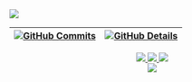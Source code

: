  <img src="https://readme-typing-svg.herokuapp.com?color=%23414141&size=250&duration=5000&center=true&width=5000&height=500&lines=Hello+<guys/>!;I'm+will" />
 
 | [![GitHub Commits](http://github-profile-summary-cards.vercel.app/api/cards/stats?username=WilliamCoast&theme=gotham)](https://github.com/vn7n24fzkq/github-profile-summary-cards) | [![GitHub Details](http://github-profile-summary-cards.vercel.app/api/cards/profile-details?username=WilliamCoast&theme=gotham)](https://github.com/vn7n24fzkq/github-profile-summary-cards) |  
 | ----------- | ----------- |


 
  <div align="center" >
<a href="https://www.linkedin.com/in/tsoclliw/"  target="_blank" >
  <img src="https://skillicons.dev/icons?i=linkedin"  />
</a> 
<a href="https://www.instagram.com/tsoclliw/"  target="_blank"  >
  <img src="https://skillicons.dev/icons?i=instagram" />
</a> 
<a  href = "mailto:williamcarloscontas@gmail.com" target="_blank" >
  <img src="https://skillicons.dev/icons?i=gmail"   />
</a>
  <br />

<a>
  <img src="https://skillicons.dev/icons?i=dotnet,cs,azure,git"  />
</a>

  </div>



